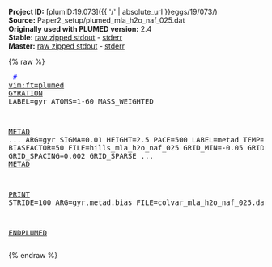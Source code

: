 **Project ID:** [plumID:19.073]({{ '/' | absolute_url }}eggs/19/073/)  
**Source:** Paper2_setup/plumed_mla_h2o_naf_025.dat  
**Originally used with PLUMED version:** 2.4  
**Stable:** [raw zipped stdout](plumed_mla_h2o_naf_025.dat.plumed.stdout.txt.zip) - [stderr](plumed_mla_h2o_naf_025.dat.plumed.stderr)  
**Master:** [raw zipped stdout](plumed_mla_h2o_naf_025.dat.plumed_master.stdout.txt.zip) - [stderr](plumed_mla_h2o_naf_025.dat.plumed_master.stderr)  

{% raw %}<pre>
<span style="color:blue"># <a href="https://plumed.github.io/doc-master/user-doc/html/_vim_syntax.html">vim:ft=plumed</a></span>
<a href="https://plumed.github.io/doc-master/user-doc/html/_g_y_r_a_t_i_o_n.html">GYRATION</a> LABEL=gyr ATOMS=1-60 MASS_WEIGHTED

<a href="https://plumed.github.io/doc-master/user-doc/html/_m_e_t_a_d.html">METAD</a> ...
ARG=gyr SIGMA=0.01 HEIGHT=2.5 PACE=500
LABEL=metad TEMP=298 BIASFACTOR=50 FILE=hills_mla_h2o_naf_025
GRID_MIN=-0.05 GRID_MAX=1.0 GRID_SPACING=0.002 GRID_SPARSE
... <a href="https://plumed.github.io/doc-master/user-doc/html/_m_e_t_a_d.html">METAD</a>

<a href="https://plumed.github.io/doc-master/user-doc/html/_p_r_i_n_t.html">PRINT</a> STRIDE=100 ARG=gyr,metad.bias FILE=colvar_mla_h2o_naf_025.dat

<a href="https://plumed.github.io/doc-master/user-doc/html/_e_n_d_p_l_u_m_e_d.html">ENDPLUMED</a>
</pre>{% endraw %}

